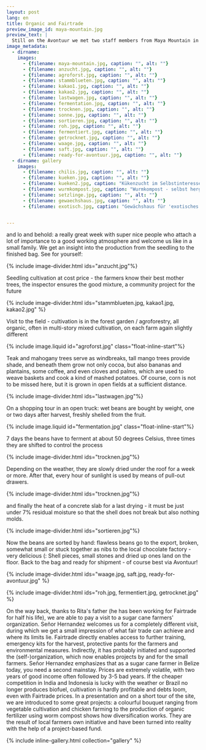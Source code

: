 ```yaml
---
layout: post
lang: en
title: Organic and Fairtrade
preview_image_id: maya-mountain.jpg
preview_text: |
  Still on the Avontuur we met two staff members from Maya Mountain in Belize City. Together we loaded their cocoa bags, exchanged a few words and phone numbers. An uncertain contact, maybe we can drop by sometime..
image_metadata:
  - dirname:
    images:
      - {filename: maya-mountain.jpg, caption: "", alt: ""}
      - {filename: anzucht.jpg, caption: "", alt: ""}
      - {filename: agroforst.jpg, caption: "", alt: ""}
      - {filename: stammblueten.jpg, caption: "", alt: ""}
      - {filename: kakao1.jpg, caption: "", alt: ""}
      - {filename: kakao2.jpg, caption: "", alt: ""}
      - {filename: lastwagen.jpg, caption: "", alt: ""}
      - {filename: fermentation.jpg, caption: "", alt: ""}
      - {filename: trocknen.jpg, caption: "", alt: ""}
      - {filename: sonne.jpg, caption: "", alt: ""}
      - {filename: sortieren.jpg, caption: "", alt: ""}
      - {filename: roh.jpg, caption: "", alt: ""}
      - {filename: fermentiert.jpg, caption: "", alt: ""}
      - {filename: getrocknet.jpg, caption: "", alt: ""}
      - {filename: waage.jpg, caption: "", alt: ""}
      - {filename: saft.jpg, caption: "", alt: ""}
      - {filename: ready-for-avontuur.jpg, caption: "", alt: ""}
  - dirname: gallery
    images:
      - {filename: chilis.jpg, caption: "", alt: ""}
      - {filename: kueken.jpg, caption: "", alt: ""}
      - {filename: kueken2.jpg, caption: "Kükenzucht im Selbstinteresse der Genossenschafter", alt: ""}
      - {filename: wurmkompost.jpg, caption: "Wurmkompost - selbst hergestellter Bio-Dünger", alt: ""}
      - {filename: setzlinge.jpg, caption: "", alt: ""}
      - {filename: gewaechshaus.jpg, caption: "", alt: ""}
      - {filename: exotisch.jpg, caption: "Gewächshaus für 'exotisches Gemüse'", alt: ""}


---
```


and lo and behold: a really great week with super nice people who attach a lot of importance to a good working atmosphere and welcome us like in a small family. We get an insight into the production from the seedling to the finished bag. See for yourself:

{% include image-divider.html ids="anzucht.jpg"%}

Seedling cultivation at cost price - the farmers know their best mother trees, the inspector ensures the good mixture, a community project for the future 

{% include image-divider.html ids="stammblueten.jpg, kakao1.jpg, kakao2.jpg" %}

Visit to the field - cultivation is in the forest garden / agroforestry, all organic, often in multi-story mixed cultivation, on each farm again slightly different 

{% include image.liquid id="agroforst.jpg" class="float-inline-start"%}

Teak and mahogany trees serve as windbreaks, tall mango trees provide shade, and beneath them grow not only cocoa, but also bananas and plantains, some coffee, and even cloves and palms, which are used to weave baskets and cook a kind of mashed potatoes. Of course, corn is not to be missed here, but it is grown in open fields at a sufficient distance. 

<div class="float-clear"></div>


{% include image-divider.html ids="lastwagen.jpg"%}

On a shopping tour in an open truck: wet beans are bought by weight, one or two days after harvest, freshly shelled from the fruit. 

{% include image.liquid id="fermentation.jpg" class="float-inline-start"%}

7 days the beans have to ferment at about 50 degrees Celsius, three times they are shifted to control the process 

<div class="float-clear"></div>

{% include image-divider.html ids="trocknen.jpg"%}

Depending on the weather, they are slowly dried under the roof for a week or more. After that, every hour of sunlight is used by means of pull-out drawers.

{% include image-divider.html ids="trocknen.jpg"%}

and finally the heat of a concrete slab for a last drying - it must be just under 7% residual moisture so that the shell does not break but also nothing molds. 

{% include image-divider.html ids="sortieren.jpg"%}

Now the beans are sorted by hand: flawless beans go to the export, broken, somewhat small or stuck together as nibs to the local chocolate factory - very delicious (:
Shell pieces, small stones and dried up ones land on the floor. Back to the bag and ready for shipment - of course best via Avontuur! 

{% include image-divider.html ids="waage.jpg, saft.jpg, ready-for-avontuur.jpg" %}

{% include image-divider.html ids="roh.jpg, fermentiert.jpg, getrocknet.jpg" %}

On the way back, thanks to Rita's father (he has been working for Fairtrade for half his life), we are able to pay a visit to a sugar cane farmers' organization. Señor Hernandez welcomes us for a completely different visit, during which we get a small impression of what fair trade can achieve and where its limits lie. Fairtrade directly enables access to further training, emergency kits for the harvest, protective pants for the farmers and environmental measures. Indirectly, it has probably initiated and supported the (self-)organization, which now enables projects by and for the small farmers. Señor Hernandez emphasizes that as a sugar cane farmer in Belize today, you need a second mainstay. Prices are extremely volatile, with two years of good income often followed by 3-5 bad years. If the cheaper competition in India and Indonesia is lucky with the weather or Brazil no longer produces biofuel, cultivation is hardly profitable and debts loom, even with Fairtrade prices. In a presentation and on a short tour of the site, we are introduced to some great projects: a colourful bouquet ranging from vegetable cultivation and chicken farming to the production of organic fertilizer using worm compost shows how diversification works. They are the result of local farmers own initiative and have been turned into reality with the help of a project-based fund.

{% include inline-gallery.html collection="gallery" %}